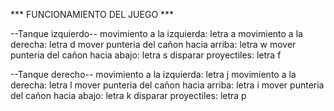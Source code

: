 *** FUNCIONAMIENTO DEL JUEGO ***

--Tanque izquierdo--
movimiento a la izquierda: letra a
movimiento a la derecha: letra d
mover punteria del cañon hacia arriba: letra w
mover punteria del cañon hacia abajo: letra s
disparar proyectiles: letra f

--Tanque derecho--
movimiento a la izquierda: letra j
movimiento a la derecha: letra l
mover punteria del cañon hacia arriba: letra i
mover punteria del cañon hacia abajo: letra k
disparar proyectiles: letra p

